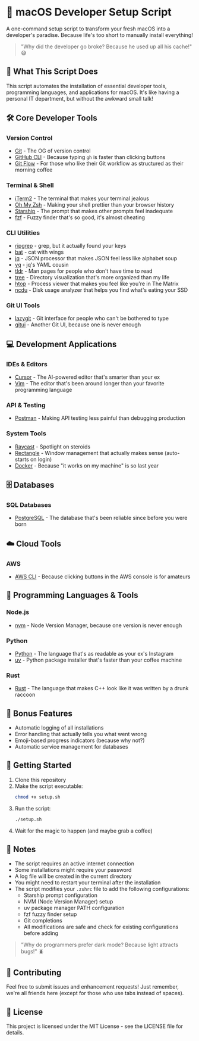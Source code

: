 # 🚀 macOS Developer Setup Script

A one-command setup script to transform your fresh macOS into a developer's paradise. Because life's too short to manually install everything! 

> "Why did the developer go broke? Because he used up all his cache!" 😅

## 🎯 What This Script Does

This script automates the installation of essential developer tools, programming languages, and applications for macOS. It's like having a personal IT department, but without the awkward small talk! 

## 🛠️ Core Developer Tools

### Version Control
- [Git](https://git-scm.com/) - The OG of version control
- [GitHub CLI](https://cli.github.com/) - Because typing `gh` is faster than clicking buttons
- [Git Flow](https://nvie.com/posts/a-successful-git-branching-model/) - For those who like their Git workflow as structured as their morning coffee

### Terminal & Shell
- [iTerm2](https://iterm2.com/) - The terminal that makes your terminal jealous
- [Oh My Zsh](https://ohmyz.sh/) - Making your shell prettier than your browser history
- [Starship](https://starship.rs/) - The prompt that makes other prompts feel inadequate
- [fzf](https://github.com/junegunn/fzf) - Fuzzy finder that's so good, it's almost cheating

### CLI Utilities
- [ripgrep](https://github.com/BurntSushi/ripgrep) - grep, but it actually found your keys
- [bat](https://github.com/sharkdp/bat) - cat with wings
- [jq](https://stedolan.github.io/jq/) - JSON processor that makes JSON feel less like alphabet soup
- [yq](https://github.com/mikefarah/yq) - jq's YAML cousin
- [tldr](https://tldr.sh/) - Man pages for people who don't have time to read
- [tree](http://mama.indstate.edu/users/ice/tree/) - Directory visualization that's more organized than my life
- [htop](https://htop.dev/) - Process viewer that makes you feel like you're in The Matrix
- [ncdu](https://dev.yorhel.nl/ncdu) - Disk usage analyzer that helps you find what's eating your SSD

### Git UI Tools
- [lazygit](https://github.com/jesseduffield/lazygit) - Git interface for people who can't be bothered to type
- [gitui](https://github.com/extrawurst/gitui) - Another Git UI, because one is never enough

## 💻 Development Applications

### IDEs & Editors
- [Cursor](https://cursor.sh/) - The AI-powered editor that's smarter than your ex
- [Vim](https://www.vim.org/) - The editor that's been around longer than your favorite programming language

### API & Testing
- [Postman](https://www.postman.com/) - Making API testing less painful than debugging production

### System Tools
- [Raycast](https://raycast.com/) - Spotlight on steroids
- [Rectangle](https://rectangleapp.com/) - Window management that actually makes sense (auto-starts on login)
- [Docker](https://www.docker.com/) - Because "it works on my machine" is so last year

## 🗄️ Databases

### SQL Databases
- [PostgreSQL](https://www.postgresql.org/) - The database that's been reliable since before you were born

## ☁️ Cloud Tools

### AWS
- [AWS CLI](https://aws.amazon.com/cli/) - Because clicking buttons in the AWS console is for amateurs

## 🚀 Programming Languages & Tools

### Node.js
- [nvm](https://github.com/nvm-sh/nvm) - Node Version Manager, because one version is never enough

### Python
- [Python](https://www.python.org/) - The language that's as readable as your ex's Instagram
- [uv](https://github.com/astral-sh/uv) - Python package installer that's faster than your coffee machine

### Rust
- [Rust](https://www.rust-lang.org/) - The language that makes C++ look like it was written by a drunk raccoon

## 🎨 Bonus Features

- Automatic logging of all installations
- Error handling that actually tells you what went wrong
- Emoji-based progress indicators (because why not?)
- Automatic service management for databases

## 🚀 Getting Started

1. Clone this repository
2. Make the script executable:
   ```bash
   chmod +x setup.sh
   ```
3. Run the script:
   ```bash
   ./setup.sh
   ```
4. Wait for the magic to happen (and maybe grab a coffee)

## 📝 Notes

- The script requires an active internet connection
- Some installations might require your password
- A log file will be created in the current directory
- You might need to restart your terminal after the installation
- The script modifies your `.zshrc` file to add the following configurations:
  - Starship prompt configuration
  - NVM (Node Version Manager) setup
  - uv package manager PATH configuration
  - fzf fuzzy finder setup
  - Git completions
  - All modifications are safe and check for existing configurations before adding

> "Why do programmers prefer dark mode? Because light attracts bugs!" 🪲

## 🤝 Contributing

Feel free to submit issues and enhancement requests! Just remember, we're all friends here (except for those who use tabs instead of spaces).

## 📄 License

This project is licensed under the MIT License - see the LICENSE file for details.
